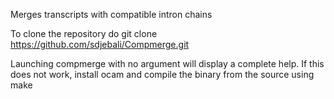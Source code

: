 Merges transcripts with compatible intron chains

To clone the repository do
git clone https://github.com/sdjebali/Compmerge.git

Launching compmerge with no argument will display a complete help. If this does not work, install ocam and compile the binary from the source using make
